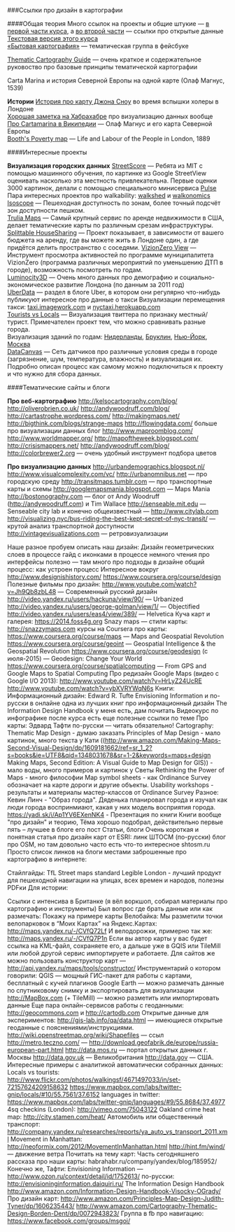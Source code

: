 ###Ссылки про дизайн в картографии

####Общая теория
Много ссылок на проекты и общие штукие — [в первой части курса](https://github.com/minikarma/geotalk/tree/master/chapter1), а [во второй части](https://github.com/minikarma/geotalk/tree/master/chapter2) — ссылки про открытые данные  
[Текстовая версия этого курса](https://medium.com/russian/визуализируй-это-dca8fd3da113)  
[«Бытовая картография»](https://www.facebook.com/groups/geoviz/) — тематическая группа в фейсбуке  

[Thematic Cartography Guide](http://axismaps.github.io/thematic-cartography/) — очень краткое и содержательное руковоство про базовые принципы тематической картографии  

Carta Marina и история Северной Европы на одной карте (Олаф Магнус, 1539)   

**Истории**
[История про карту Джона Сноу](https://ru.wikipedia.org/wiki/Вспышка_холеры_на_Брод-стрит_в_1854_году) во время вспышки холеры в Лондоне  
[Хорошая заметка на Хабрахабре](http://habrahabr.ru/company/taucraft/blog/139187/) про визуализацию данных вообще  
[Про Cartamarina в Википедии](https://ru.wikipedia.org/wiki/Carta_Marina) — Олаф Магнус и его карта Северной Европы  
[Booth's Poverty map](http://en.wikipedia.org/wiki/Poverty_map) — Life and Labour of the People in London, 1889  


####Интересные проекты

**Визуализация городских данных**
[StreetScore](http://streetscore.media.mit.edu/) —&nbsp;Ребята из MIT c помощью машинного обучения, по картинке из Google StreetView оценивать насколько эта местность привлекательна. Первые оценки 3000 картинок, делали с помощью специального минисервиса [Pulse](http://pulse.media.mit.edu/data/)  
Пара интересных проектов про walkability: [walkshed](http://www.walkshed.org) и [walkonomics](http://walkonomics.com)  
[Isoscope](http://flaviogortana.com/isoscope/) — Пешеходная доступность по зонам, более точный подсчёт зон доступности пешком.  
[Trulia Maps](http://www.trulia.com/local/new-york-ny/) — Самый крупный сервис по аренде недвижимости в США, делает тематические карты по различным срезам инфраструктуры.  
[Splittable HouseSharing](https://www.splittable.co/housesharing/) — Проект показывает, в зависимости от вашего бюджета на аренду, где вы можете жить в Лондоне один, а где придётся делить пространство с соседями.
[VizionZero View](http://www.nycvzv.info) — Инструмент просмотра активностей по программе муниципалитета VizionZero (программа различных мероприятий по уменьшению ДТП в городе), возможность посмотреть по годам.  
[Luminocity3D](http://luminocity3d.org/) — Очень много данных про демографию и социально-экономическое развитие Лондона (по данным за 2011 год)  
[UberData](http://blog.uber.com/uberdata/) — раздел в блоге Uber, в котором они регулярно что-нибудь публикуют интересное про данные о такси
Визуализации перемещения такси: [taxi.imagework.com](http://taxi.imagework.com/) и [nyctaxi.herokuapp.com](http://nyctaxi.herokuapp.com/)  
[Tourists vs Locals](https://www.mapbox.com/labs/twitter-gnip/locals/) — Визуализация твиттера по признаку местный/турист. Примечателен проект тем, что можно сравнивать разные города.  
Визуализация зданий по годам: [Нидерланды](http://code.waag.org/buildings/#52.3599,4.8898,14), [Бруклин](http://bklynr.com/block-by-block-brooklyns-past-and-present/), [Нью-Йорк](http://io.morphocode.com/urban-layers/), [Москва](http://msk.mercator.ru/)  
[DataCanvas](http://datacanvas.org) —&nbsp;Сеть датчиков про различные условия среды в городе (загрязнение, шум, температура, влажность) и визуализация их. Подробно описан процесс как самому можно подключиться к проекту и что нужно для сбора данных.  


####Тематические сайты и блоги

**Про веб-картографию**
http://kelsocartography.com/blog/  
http://oliverobrien.co.uk/
http://andywoodruff.com/blog/
http://cartastrophe.wordpress.com/
http://makingmaps.net/
http://bigthink.com/blogs/strange-maps
http://flowingdata.com/ больше про визуализации данных блог
http://www.maproomblog.com/
http://www.worldmapper.org/
http://mapoftheweek.blogspot.com/
http://crisismappers.net/
http://andywoodruff.com/blog/
http://colorbrewer2.org — очень удобный инструмент подбора цветов

**Про визуализацию данных**
http://urbandemographics.blogspot.nl/
http://www.visualcomplexity.com/vc/
http://urbanomnibus.net — про городскую среду
http://transitmaps.tumblr.com — про транспортные карты и схемы
http://googlemapsmania.blogspot.com — Maps Mania
http://bostonography.com — блог от Andy Woodruff (http://andywoodruff.com)  и Tim Wallace
http://senseable.mit.edu — Senseable city lab
и конечно общеизвестный — http://www.citylab.com
http://visualizing.nyc/bus-riding-the-best-kept-secret-of-nyc-transit/ — крутой анализ транспортной доступности
http://vintagevisualizations.com — ретровизуализации


Наше разное
пробуем описать наш дизайн:
Дизайн геометрических слоев в процессе
гайд с иконками в процессе
немного чтения про интерфейсы полезно — там много про подходы в дизайне
общий процесс: как устроен процесс
Интересное вокруг
http://www.designishistory.com/
https://www.coursera.org/course/design
Полезные фильмы про дизайн:
http://www.youtube.com/watch?v=Jh9Qb8zbL48 — Современный русский дизайн
http://video.yandex.ru/users/hackuna/view/90/ — Urbanized
http://video.yandex.ru/users/george-golman/view/1/ — Objectified 
http://video.yandex.ru/users/eas4/view/389/ — Helvetica
Куча карт и галерея: https://2014.foss4g.org
Snazy maps — стили карты: http://snazzymaps.com
курсы на Coursera про карты:
https://www.coursera.org/course/maps — Maps and Geospatial Revolution
https://www.coursera.org/course/geoint — Geospatial Intelligence & the Geospatial Revolution
https://www.coursera.org/course/geodesign (c июля-2015) — Geodesign: Change Your World
https://www.coursera.org/course/spatialcomputing — From GPS and Google Maps to Spatial Computing
Про редизайн Google Maps (видео с Google I/O 2013):
http://www.youtube.com/watch?v=HrLyZ24UcRE
http://www.youtube.com/watch?v=ybXVRYWqN6s
Книги:
Информационный дизайн:
Edward R. Tufte Envisioning Information и по-русски в онлайне одна из лучших книг про информационный дизайн
The Information Design Handbook у меня есть, дам почитать
Видеокурс по инфографике после курса есть еще полезные ссылки по теме
Про карты:
Эдвард Тафти по-русски — читать обязательно!
Cartography: Thematic Map Design - думаю заказать
Principles of Map Design - мало картинок, много текста у Кати
((http://www.amazon.com/Making-Maps-Second-Visual-Design/dp/1609181662/ref=sr_1_2?s=books&ie=UTF8&qid=1348031678&sr=1-2&keywords=maps+design
Making Maps, Second Edition: A Visual Guide to Map Design for GIS)) - мало воды, много примеров и картинок у Светы
Rethinking the Power of Maps - много философии
Map symbol sheets - как Ordinance Survey обозначает на карте дороги и другие объекты.
Usability workshops - результаты и материалы мастер-классов от Ordinance Survey
Разное:
Кевин Линч - "Образ города". Дяденька планировал города и изучал как люди города воспринмиают, какая у них модель восприятия города.
https://yadi.sk/i/Ap1YV6EXenNK4 - Презентация по книги
Книги вообще "про дизайн" и теорию, Тёма хорошо подобрал, действительно первые пять – лучшее в блоге его пост
Статьи, блоги
Очень короткая и понятная статья про дизайн карт от ESRI: линк
ШТОСМ (по-русски) блог про OSM, но там довольно часто есть что-то интересное shtosm.ru
Просто список линков на блоги местами заброшенные про картографию в интернете: 

Стайлгайды:
TfL Street maps standard
Legible London - лучший продукт для пешеходной навигации на улицах, всех времен и народов, полезны PDFки
Для истории:

Ссылки с интенсива в Британке
(я вёл воркшоп, собирал материалы про картографию и инструменты)
Был вопрос где брать данные или как размечать: 
Покажу на примере карты Велобайка: 
Мы разметили точки велопарковок в “Моих Картах” на Яндекс.Картах: http://maps.yandex.ru/-/CVfQ72Lf
И велодорожки, примерно так же: http://maps.yandex.ru/-/CVfQ7P1n
Если вы автор карты у вас будет ссылка на KML-файл, сохраняете его, а дальше уже в GQIS или TileMill или любой другой сервис импортируете и работаете.
Для сайтов же можно пользовать конструктор карт — http://api.yandex.ru/maps/tools/constructor/
Инструментарий о котором говорили: 
QGIS — мощный ГИС-пакет для работы с картами, бесплатный с кучей плагинов
Google Earth — можно размечать данные по спутниковому снимку и экспортировать для визуализации 
http://MapBox.com (+ TileMill) — можно разметить или импортировать данные
Еще пара онлайн-сервисов работы с геоданными: http://geocommons.com и http://cartodb.com
Открытые данные для экспериментов:
http://gis-lab.info/qa/data.html — имеющиеся открытые геоданные с пояснениями/инструкциями.
http://wiki.openstreetmap.org/wiki/Shapefiles — ссыл
http://metro.teczno.com/ — 
http://download.geofabrik.de/europe/russia-european-part.html
http://data.mos.ru — портал открытых данных г. Москвы
http://data.gov.uk — Великобритания
http://data.gov — США.
Интересные примеры с аналитикой автоматически собранных данных: 
Locals vs tourists:
http://www.flickr.com/photos/walkingsf/4671497033/in/set-72157624209158632
https://www.mapbox.com/labs/twitter-gnip/locals/#10/55.7561/37.6152
languages in twitter: https://www.mapbox.com/labs/twitter-gnip/languages/#9/55.8684/37.4977
4sq checkins (London): http://vimeo.com/75043122
Oakland crime heat map: http://city.stamen.com/heat/
Автомобиль или общественный транспорт: http://company.yandex.ru/researches/reports/ya_auto_vs_transport_2011.xml
Movement in Manhattan: http://neoformix.com/2012/MovementInManhattan.html
http://hint.fm/wind/ — движение ветра
Почитать на тему карт:
Часть сегодняшнего рассказа про наши карты: habrahabr.ru/company/yandex/blog/185952/
Конечно же, Тафти: 
Envisioning Information — http://www.ozon.ru/context/detail/id/1752613/
по-русски: http://envisioninginformation.daiquiri.ru/
The Information Design Handbook http://www.amazon.com/Information-Design-Handbook-Visocky-OGrady/
Про дизайн карт: 
http://www.amazon.com/Principles-Map-Design-Judith-Tyner/dp/1606235443/ 
http://www.amazon.com/Cartography-Thematic-Design-Borden-Dent/dp/0072943823/
Группа в fb про навигацию: https://www.facebook.com/groups/msgoi/
